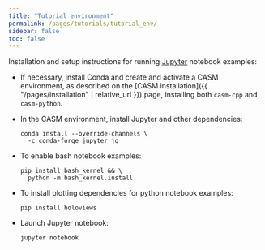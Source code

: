 ```yaml
---
title: "Tutorial environment"
permalink: /pages/tutorials/tutorial_env/
sidebar: false
toc: false
---
```


Installation and setup instructions for running [Jupyter](https://jupyter.org) notebook examples:

- If necessary, install Conda and create and activate a CASM environment, as described on the [CASM installation]({{ "/pages/installation" | relative_url }}) page, installing both `casm-cpp` and `casm-python`.

- In the CASM environment, install Jupyter and other dependencies:

      conda install --override-channels \
        -c conda-forge jupyter jq

- To enable bash notebook examples:

      pip install bash_kernel && \
        python -m bash_kernel.install

- To install plotting dependencies for python notebook examples:

      pip install holoviews

- Launch Jupyter notebook:

      jupyter notebook

